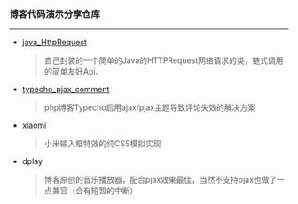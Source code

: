 ### 博客代码演示分享仓库

---

-   [java_HttpRequest](http://10176523.cn/archives/91)

    >   自己封装的一个简单的Java的HTTPRequest网络请求的类，链式调用的简单友好Api。

-   [typecho_pjax_comment](http://10176523.cn/archives/47)

    >   php博客Typecho启用ajax/pjax主题导致评论失效的解决方案

-   [xiaomi](http://10176523.cn/archives/120)

    >   小米输入框特效的纯CSS模拟实现

-   dplay

    >   博客原创的音乐播放器，配合pjax效果最佳，当然不支持pjax也做了一点兼容（会有短暂的中断）